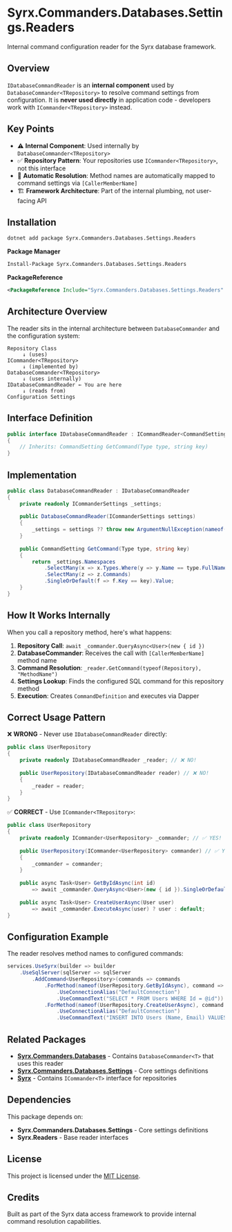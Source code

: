 # Syrx.Commanders.Databases.Settings.Readers

Internal command configuration reader for the Syrx database framework.

## Overview

`IDatabaseCommandReader` is an **internal component** used by `DatabaseCommander<TRepository>` to resolve command settings from configuration. It is **never used directly** in application code - developers work with `ICommander<TRepository>` instead.

## Key Points

- ⚠️ **Internal Component**: Used internally by `DatabaseCommander<TRepository>`
- ✅ **Repository Pattern**: Your repositories use `ICommander<TRepository>`, not this interface
- 🔄 **Automatic Resolution**: Method names are automatically mapped to command settings via `[CallerMemberName]`
- 🏗️ **Framework Architecture**: Part of the internal plumbing, not user-facing API

## Installation

```bash
dotnet add package Syrx.Commanders.Databases.Settings.Readers
```

**Package Manager**
```bash
Install-Package Syrx.Commanders.Databases.Settings.Readers
```

**PackageReference**
```xml
<PackageReference Include="Syrx.Commanders.Databases.Settings.Readers" Version="2.4.5" />
```

## Architecture Overview

The reader sits in the internal architecture between `DatabaseCommander` and the configuration system:

```
Repository Class
     ↓ (uses)
ICommander<TRepository>
     ↓ (implemented by)
DatabaseCommander<TRepository>
     ↓ (uses internally)
IDatabaseCommandReader ← You are here
     ↓ (reads from)
Configuration Settings
```

## Interface Definition

```csharp
public interface IDatabaseCommandReader : ICommandReader<CommandSetting>
{
    // Inherits: CommandSetting GetCommand(Type type, string key)
}
```

## Implementation

```csharp
public class DatabaseCommandReader : IDatabaseCommandReader
{
    private readonly ICommanderSettings _settings;
        
    public DatabaseCommandReader(ICommanderSettings settings)
    {
        _settings = settings ?? throw new ArgumentNullException(nameof(settings));
    }
        
    public CommandSetting GetCommand(Type type, string key)
    {
        return _settings.Namespaces
            .SelectMany(x => x.Types.Where(y => y.Name == type.FullName))
            .SelectMany(z => z.Commands)
            .SingleOrDefault(f => f.Key == key).Value;
    }
}
```

## How It Works Internally

When you call a repository method, here's what happens:

1. **Repository Call**: `await _commander.QueryAsync<User>(new { id })`
2. **DatabaseCommander**: Receives the call with `[CallerMemberName]` method name
3. **Command Resolution**: `_reader.GetCommand(typeof(Repository), "MethodName")`
4. **Settings Lookup**: Finds the configured SQL command for this repository method
5. **Execution**: Creates `CommandDefinition` and executes via Dapper

## Correct Usage Pattern

❌ **WRONG** - Never use `IDatabaseCommandReader` directly:
```csharp
public class UserRepository
{
    private readonly IDatabaseCommandReader _reader; // ❌ NO!
    
    public UserRepository(IDatabaseCommandReader reader) // ❌ NO!
    {
        _reader = reader;
    }
}
```

✅ **CORRECT** - Use `ICommander<TRepository>`:
```csharp
public class UserRepository
{
    private readonly ICommander<UserRepository> _commander; // ✅ YES!
    
    public UserRepository(ICommander<UserRepository> commander) // ✅ YES!
    {
        _commander = commander;
    }
    
    public async Task<User> GetByIdAsync(int id)
        => await _commander.QueryAsync<User>(new { id }).SingleOrDefaultAsync();
        
    public async Task<User> CreateUserAsync(User user)
        => await _commander.ExecuteAsync(user) ? user : default;
}
```

## Configuration Example

The reader resolves method names to configured commands:

```csharp
services.UseSyrx(builder => builder
    .UseSqlServer(sqlServer => sqlServer
        .AddCommand<UserRepository>(commands => commands
            .ForMethod(nameof(UserRepository.GetByIdAsync), command => command
                .UseConnectionAlias("DefaultConnection")
                .UseCommandText("SELECT * FROM Users WHERE Id = @id"))
            .ForMethod(nameof(UserRepository.CreateUserAsync), command => command
                .UseConnectionAlias("DefaultConnection")
                .UseCommandText("INSERT INTO Users (Name, Email) VALUES (@Name, @Email)")))));
```

## Related Packages

- **[Syrx.Commanders.Databases](../Syrx.Commanders.Databases)** - Contains `DatabaseCommander<T>` that uses this reader
- **[Syrx.Commanders.Databases.Settings](../Syrx.Commanders.Databases.Settings)** - Core settings definitions
- **[Syrx](../../.submodules/Syrx/src/Syrx)** - Contains `ICommander<T>` interface for repositories

## Dependencies

This package depends on:
- **Syrx.Commanders.Databases.Settings** - Core settings definitions
- **Syrx.Readers** - Base reader interfaces

## License

This project is licensed under the [MIT License](https://github.com/Syrx/Syrx/blob/main/LICENSE).

## Credits

Built as part of the Syrx data access framework to provide internal command resolution capabilities.
